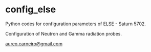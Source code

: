 # config_else

Python codes for configuration parameters of ELSE - Saturn 5702.

Configuration of Neutron and Gamma radiation probes.

aureo.carneiro@gmail.com

